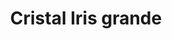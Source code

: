 ---
title: Cristal Iris grande
date: 
draft: false

# descripcion
description : Cristal redondo mediano

materials: Plata 925

color: Turquesa, Verde, Rojo, Ambar, Ocre, Negro

dimensions: 0,8cm

code: 01-07-0025

type: "Aros"

categories: []

price: $4.130,00

price_eftvo: $3.510,00

# Images
# first image will be shown in the product page
images:
  # - image: "images/path_to_image"
  # La ubicacion de las imagenes es imagenes/Aros/Aros.Cristal/01-07-0025-cristal-iris-grande
  - image: "./images/aros/cristal/01-07-0025-cristal-redondo-mediano_a.JPG"
  - image: "./images/aros/cristal/01-07-0025-cristal-redondo-mediano_b.JPG"
  - image: "./images/aros/cristal/01-07-0025-cristal-redondo-mediano_c.JPG"
  - image: "./images/aros/cristal/01-07-0025-cristal-redondo-mediano_d.JPG"
  - image: "./images/aros/cristal/01-07-0025-cristal-redondo-mediano_e.JPG"
  - image: "./images/aros/cristal/01-07-0025-cristal-redondo-mediano_f.JPG"
---